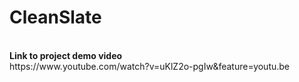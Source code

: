 # CleanSlate
<br/>
<b>Link to project demo video</b><br/>
https://www.youtube.com/watch?v=uKlZ2o-pgIw&feature=youtu.be
<br/>
<br/>
